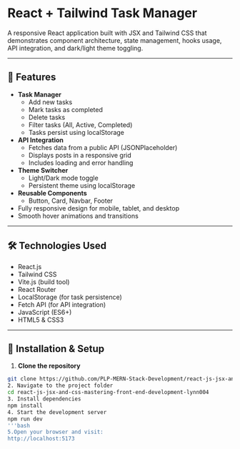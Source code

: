 # React + Tailwind Task Manager

A responsive React application built with JSX and Tailwind CSS that demonstrates component architecture, state management, hooks usage, API integration, and dark/light theme toggling.

---

## 📌 Features

- **Task Manager**
  - Add new tasks
  - Mark tasks as completed
  - Delete tasks
  - Filter tasks (All, Active, Completed)
  - Tasks persist using localStorage
- **API Integration**
  - Fetches data from a public API (JSONPlaceholder)
  - Displays posts in a responsive grid
  - Includes loading and error handling
- **Theme Switcher**
  - Light/Dark mode toggle
  - Persistent theme using localStorage
- **Reusable Components**
  - Button, Card, Navbar, Footer
- Fully responsive design for mobile, tablet, and desktop
- Smooth hover animations and transitions

---

## 🛠️ Technologies Used

- React.js
- Tailwind CSS
- Vite.js (build tool)
- React Router
- LocalStorage (for task persistence)
- Fetch API (for API integration)
- JavaScript (ES6+)
- HTML5 & CSS3

---

## 🚀 Installation & Setup

1. **Clone the repository**

```bash
git clone https://github.com/PLP-MERN-Stack-Development/react-js-jsx-and-css-mastering-front-end-development-lynn004.git
2. Navigate to the project folder
cd react-js-jsx-and-css-mastering-front-end-development-lynn004
3. Install dependencies
npm install
4. Start the development server
npm run dev
'''bash
5.Open your browser and visit:
http://localhost:5173
